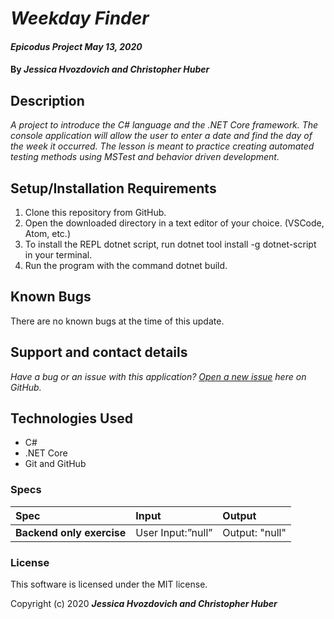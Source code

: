 # _Weekday Finder_

#### _Epicodus Project May 13, 2020_

#### By _**Jessica Hvozdovich and Christopher Huber**_

## Description

_A project to introduce the C# language and the .NET Core framework. The console application will allow the user to enter a date and find the day of the week it occurred. The lesson is meant to practice creating automated testing methods using MSTest and behavior driven development._

## Setup/Installation Requirements

1. Clone this repository from GitHub.
2. Open the downloaded directory in a text editor of your choice.
  (VSCode, Atom, etc.)
3. To install the REPL dotnet script, run dotnet tool install -g dotnet-script in your terminal.
4. Run the program with the command dotnet build.

## Known Bugs

There are no known bugs at the time of this update.

## Support and contact details

_Have a bug or an issue with this application? [Open a new issue](https://github.com/jhvozdovich/weekday-finder/issues) here on GitHub._

## Technologies Used

* C#
* .NET Core
* Git and GitHub

### Specs
| Spec | Input | Output |
| :------------- | :------------- | :------------- |
| **Backend only exercise** | User Input:”null” | Output: "null" |

### License

This software is licensed under the MIT license.

Copyright (c) 2020 **_Jessica Hvozdovich and Christopher Huber_**
